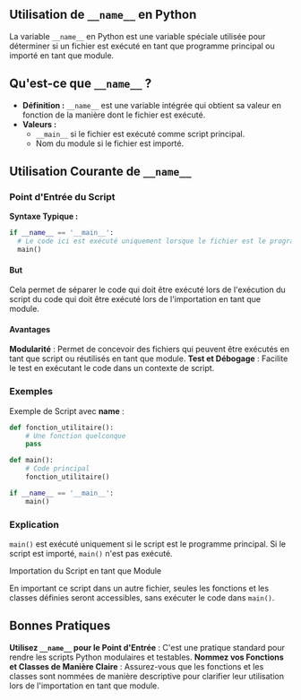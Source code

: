 ## Utilisation de ```__name__``` en Python

La variable ```__name__``` en Python est une variable spéciale utilisée pour déterminer si un fichier est exécuté en tant que programme principal ou importé en tant que module.

## Qu'est-ce que ```__name__``` ?

- **Définition :** ```__name__``` est une variable intégrée qui obtient sa valeur en fonction de la manière dont le fichier est exécuté.
- **Valeurs :**
  - ```__main__``` si le fichier est exécuté comme script principal.
  - Nom du module si le fichier est importé.

## Utilisation Courante de ```__name__```

### Point d'Entrée du Script
**Syntaxe Typique :**
```python
if __name__ == '__main__':
  # Le code ici est exécuté uniquement lorsque le fichier est le programme principal.
  main()
```

#### But 

Cela permet de séparer le code qui doit être exécuté lors de l'exécution du script du code qui doit être exécuté lors de l'importation en tant que module.

#### Avantages

**Modularité** : Permet de concevoir des fichiers qui peuvent être exécutés en tant que script ou réutilisés en tant que module.
**Test et Débogage** : Facilite le test en exécutant le code dans un contexte de script.

### Exemples

Exemple de Script avec __name__ :

```python
def fonction_utilitaire():
    # Une fonction quelconque
    pass

def main():
    # Code principal
    fonction_utilitaire()

if __name__ == '__main__':
    main()
```

### Explication 

```main()``` est exécuté uniquement si le script est le programme principal. Si le script est importé, ```main()``` n'est pas exécuté.

Importation du Script en tant que Module

En important ce script dans un autre fichier, seules les fonctions et les classes définies seront accessibles, sans exécuter le code dans ```main()```.

## Bonnes Pratiques

**Utilisez ```__name__``` pour le Point d'Entrée** : C'est une pratique standard pour rendre les scripts Python modulaires et testables.
**Nommez vos Fonctions et Classes de Manière Claire** : Assurez-vous que les fonctions et les classes sont nommées de manière descriptive pour clarifier leur utilisation lors de l'importation en tant que module.